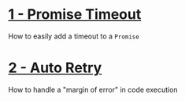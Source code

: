 # [1 - Promise Timeout](./1-promise-timeout/post.md)
How to easily add a timeout to a `Promise`

# [2 - Auto Retry](./2-auto-retry/post.md)
How to handle a "margin of error" in code execution